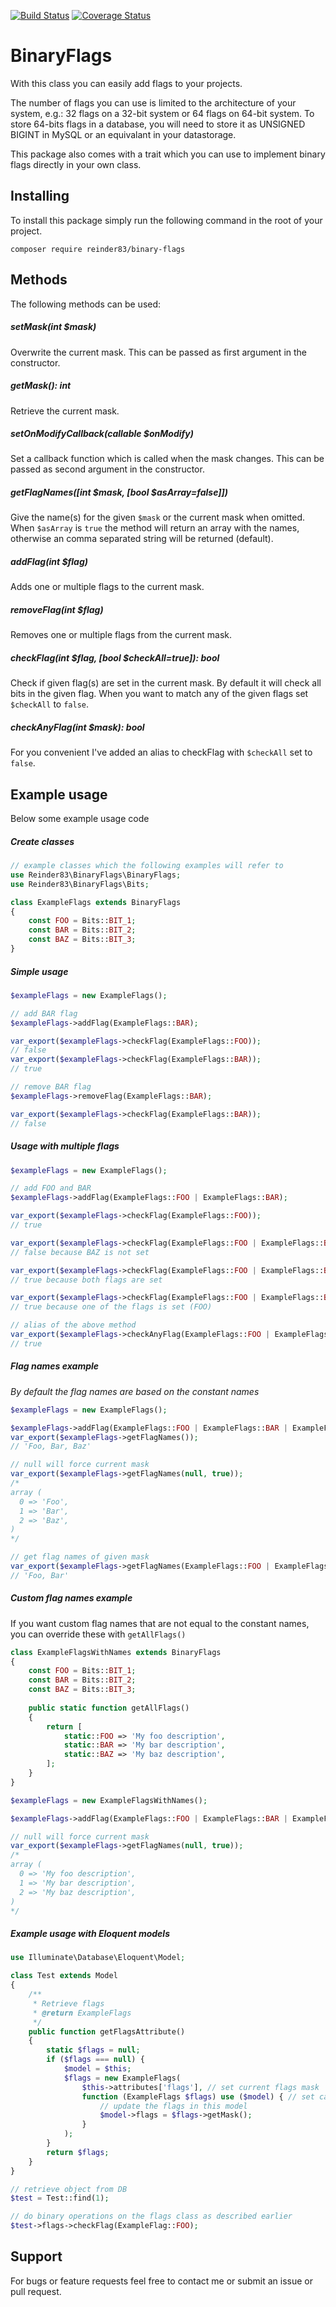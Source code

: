 [![Build Status](https://travis-ci.org/reinder83/binary-flags.svg?branch=master)](https://travis-ci.org/reinder83/binary-flags)
[![Coverage Status](https://coveralls.io/repos/github/reinder83/binary-flags/badge.svg?branch=master&v=1)](https://coveralls.io/github/reinder83/binary-flags?branch=master)

# BinaryFlags
With this class you can easily add flags to your projects.
  
The number of flags you can use is limited to the architecture of your system, e.g.: 32 flags on a 32-bit system or 64 flags on 64-bit system. 
To store 64-bits flags in a database, you will need to store it as UNSIGNED BIGINT in MySQL or an equivalant in your datastorage.

This package also comes with a trait which you can use to implement binary flags directly in your own class.

## Installing
To install this package simply run the following command in the root of your project.
```
composer require reinder83/binary-flags
```

## Methods
The following methods can be used:

##### setMask(int $mask)
Overwrite the current mask.
This can be passed as first argument in the constructor.

##### getMask(): int
Retrieve the current mask.

##### setOnModifyCallback(callable $onModify)
Set a callback function which is called when the mask changes. 
This can be passed as second argument in the constructor.

##### getFlagNames([int $mask, [bool $asArray=false]])
Give the name(s) for the given `$mask` or the current mask when omitted.
When `$asArray` is `true` the method will return an array with the names, 
otherwise an comma separated string will be returned (default).

##### addFlag(int $flag)
Adds one or multiple flags to the current mask.

##### removeFlag(int $flag)
Removes one or multiple flags from the current mask.

##### checkFlag(int $flag, [bool $checkAll=true]): bool
Check if given flag(s) are set in the current mask. 
By default it will check all bits in the given flag. 
When you want to match any of the given flags set `$checkAll` to `false`.

##### checkAnyFlag(int $mask): bool
For you convenient I've added an alias to checkFlag with `$checkAll` set to `false`.

## Example usage

Below some example usage code

##### Create classes
```php
// example classes which the following examples will refer to
use Reinder83\BinaryFlags\BinaryFlags;
use Reinder83\BinaryFlags\Bits;

class ExampleFlags extends BinaryFlags
{
    const FOO = Bits::BIT_1;
    const BAR = Bits::BIT_2;
    const BAZ = Bits::BIT_3;
}
```

##### Simple usage
```php
$exampleFlags = new ExampleFlags();

// add BAR flag
$exampleFlags->addFlag(ExampleFlags::BAR);

var_export($exampleFlags->checkFlag(ExampleFlags::FOO)); 
// false
var_export($exampleFlags->checkFlag(ExampleFlags::BAR)); 
// true

// remove BAR flag
$exampleFlags->removeFlag(ExampleFlags::BAR);

var_export($exampleFlags->checkFlag(ExampleFlags::BAR)); 
// false
```

##### Usage with multiple flags
```php
$exampleFlags = new ExampleFlags();

// add FOO and BAR
$exampleFlags->addFlag(ExampleFlags::FOO | ExampleFlags::BAR); 

var_export($exampleFlags->checkFlag(ExampleFlags::FOO)); 
// true

var_export($exampleFlags->checkFlag(ExampleFlags::FOO | ExampleFlags::BAZ)); 
// false because BAZ is not set

var_export($exampleFlags->checkFlag(ExampleFlags::FOO | ExampleFlags::BAR)); 
// true because both flags are set

var_export($exampleFlags->checkFlag(ExampleFlags::FOO | ExampleFlags::BAZ, false)); 
// true because one of the flags is set (FOO)

// alias of the above method
var_export($exampleFlags->checkAnyFlag(ExampleFlags::FOO | ExampleFlags::BAZ)); 
// true

```

##### Flag names example
_By default the flag names are based on the constant names_
```php
$exampleFlags = new ExampleFlags();

$exampleFlags->addFlag(ExampleFlags::FOO | ExampleFlags::BAR | ExampleFlags::BAZ);
var_export($exampleFlags->getFlagNames());
// 'Foo, Bar, Baz'

// null will force current mask
var_export($exampleFlags->getFlagNames(null, true));
/*
array (
  0 => 'Foo',
  1 => 'Bar',
  2 => 'Baz',
)
*/

// get flag names of given mask
var_export($exampleFlags->getFlagNames(ExampleFlags::FOO | ExampleFlags::BAR));
// 'Foo, Bar'
```

##### Custom flag names example
If you want custom flag names that are not equal to the constant names, you can override these with `getAllFlags()`

```php
class ExampleFlagsWithNames extends BinaryFlags
{
    const FOO = Bits::BIT_1;
    const BAR = Bits::BIT_2;
    const BAZ = Bits::BIT_3;
    
    public static function getAllFlags()
    {
        return [
            static::FOO => 'My foo description',
            static::BAR => 'My bar description',
            static::BAZ => 'My baz description',
        ];
    }
}

$exampleFlags = new ExampleFlagsWithNames();

$exampleFlags->addFlag(ExampleFlags::FOO | ExampleFlags::BAR | ExampleFlags::BAZ);

// null will force current mask
var_export($exampleFlags->getFlagNames(null, true));
/*
array (
  0 => 'My foo description',
  1 => 'My bar description',
  2 => 'My baz description',
)
*/
```

##### Example usage with Eloquent models

```php
use Illuminate\Database\Eloquent\Model;

class Test extends Model
{
    /**
     * Retrieve flags
     * @return ExampleFlags
     */
    public function getFlagsAttribute()
    {
        static $flags = null;
        if ($flags === null) {
            $model = $this;
            $flags = new ExampleFlags(
                $this->attributes['flags'], // set current flags mask
                function (ExampleFlags $flags) use ($model) { // set callback function
                    // update the flags in this model
                    $model->flags = $flags->getMask();
                }
            );
        }
        return $flags;
    }
}

// retrieve object from DB
$test = Test::find(1);

// do binary operations on the flags class as described earlier
$test->flags->checkFlag(ExampleFlag::FOO);
```

## Support
For bugs or feature requests feel free to contact me or submit an issue or pull request. 
